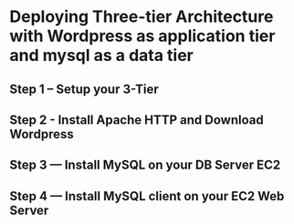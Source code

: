 # Deploying Three-tier Architecture with Wordpress as application tier and mysql as a data tier 

## Step 1 – Setup your 3-Tier
## Step 2 - Install Apache HTTP and Download Wordpress
## Step 3 — Install MySQL on your DB Server EC2
## Step 4 — Install MySQL client on your EC2 Web Server 


